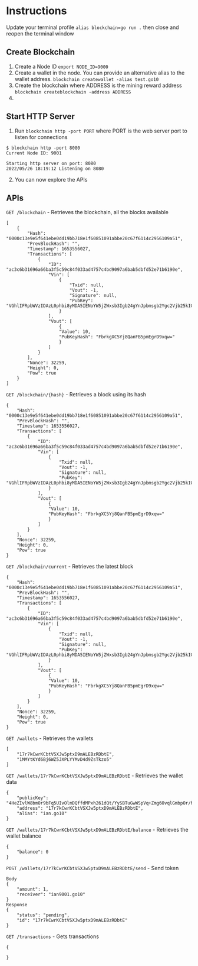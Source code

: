 # Instructions

Update your terminal profile `alias blockchain=go run .` then close and reopen the terminal window

## Create Blockchain
1. Create a Node ID
    `export NODE_ID=9000`
2. Create a wallet in the node. You can provide an alternative alias to the wallet address.
    `blockchain createwallet -alias test.go10`
3. Create the blockchain where ADDRESS is the mining reward address
    `blockchain createblockchain -address ADDRESS`
4. 

## Start HTTP Server
1. Run `blockchain http -port PORT` where PORT is the web server port to listen for connections

```
$ blockchain http -port 8080
Current Node ID: 9001

Starting http server on port: 8080
2022/05/26 18:19:12 Listening on 8080
```
2. You can now explore the APIs

## APIs

`GET /blockchain` - Retrieves the blockchain, all the blocks available
```
[
    {
        "Hash":  "0000c13e9e5f641ebe0dd19bb718e1f60851091abbe20c67f6114c2956109a51",
        "PrevBlockHash": "",
        "Timestamp": 1653556027,
        "Transactions": [
            {
                "ID": "ac3c6b31696a66ba3f5c59c84f033ad4757c4bd9097a6bab5dbfd52e71b6190e",
                "Vin": [
                    {
                        "Txid": null,
                        "Vout": -1,
                        "Signature": null,
                        "PubKey": "VGhlIFRpbWVzIDAzL0phbi8yMDA5IENoYW5jZWxsb3Igb24gYnJpbmsgb2Ygc2Vjb25kIGJhaWxvdXQgZm9yIGJhbmtz"
                    }
                ],
                "Vout": [
                    {
                    "Value": 10,
                    "PubKeyHash": "FbrkgXC5Yj8QanFB5pmEgrD9xqw="
                    }
                ]
            }
        ],
        "Nonce": 32259,
        "Height": 0,
        "Pow": true
    }
]
```

`GET /blockchain/{hash}` - Retrieves a block using its hash
```
{
    "Hash":  "0000c13e9e5f641ebe0dd19bb718e1f60851091abbe20c67f6114c2956109a51",
    "PrevBlockHash": "",
    "Timestamp": 1653556027,
    "Transactions": [
        {
            "ID": "ac3c6b31696a66ba3f5c59c84f033ad4757c4bd9097a6bab5dbfd52e71b6190e",
            "Vin": [
                {
                    "Txid": null,
                    "Vout": -1,
                    "Signature": null,
                    "PubKey": "VGhlIFRpbWVzIDAzL0phbi8yMDA5IENoYW5jZWxsb3Igb24gYnJpbmsgb2Ygc2Vjb25kIGJhaWxvdXQgZm9yIGJhbmtz"
                }
            ],
            "Vout": [
                {
                "Value": 10,
                "PubKeyHash": "FbrkgXC5Yj8QanFB5pmEgrD9xqw="
                }
            ]
        }
    ],
    "Nonce": 32259,
    "Height": 0,
    "Pow": true
}
```

`GET /blockchain/current` - Retrieves the latest block
```
{
    "Hash":  "0000c13e9e5f641ebe0dd19bb718e1f60851091abbe20c67f6114c2956109a51",
    "PrevBlockHash": "",
    "Timestamp": 1653556027,
    "Transactions": [
        {
            "ID": "ac3c6b31696a66ba3f5c59c84f033ad4757c4bd9097a6bab5dbfd52e71b6190e",
            "Vin": [
                {
                    "Txid": null,
                    "Vout": -1,
                    "Signature": null,
                    "PubKey": "VGhlIFRpbWVzIDAzL0phbi8yMDA5IENoYW5jZWxsb3Igb24gYnJpbmsgb2Ygc2Vjb25kIGJhaWxvdXQgZm9yIGJhbmtz"
                }
            ],
            "Vout": [
                {
                "Value": 10,
                "PubKeyHash": "FbrkgXC5Yj8QanFB5pmEgrD9xqw="
                }
            ]
        }
    ],
    "Nonce": 32259,
    "Height": 0,
    "Pow": true
}
```

`GET /wallets` - Retrieves the wallets
```
[
    "17r7kCwrKCbtVSXJw5ptxD9mALEBzRDbtE",
    "1MMYtKYd6Bj6WZ5JXPLYYMvD4d9ZsTkzo5"
]
```

`GET /wallets/17r7kCwrKCbtVSXJw5ptxD9mALEBzRDbtE` - Retrieves the wallet data
```
{
    "publicKey": "4HeZIvlW8bmOr9bFq5UIvOlmDQffdMPxh261dQt/YySBTuGwWSpVq+Zmg6OvqlGmbpOr/hKRrQcGsd51LK6Gdw==",
    "address": "17r7kCwrKCbtVSXJw5ptxD9mALEBzRDbtE",
    "alias": "ian.go10"
}
```

`GET /wallets/17r7kCwrKCbtVSXJw5ptxD9mALEBzRDbtE/balance` - Retrieves the wallet balance
```
{
    "balance": 0
}
```

`POST /wallets/17r7kCwrKCbtVSXJw5ptxD9mALEBzRDbtE/send` - Send token
```
Body
{
    "amount": 1,
    "receiver": "ian9001.go10"
}
Response
{
    "status": "pending",
    "id": "17r7kCwrKCbtVSXJw5ptxD9mALEBzRDbtE"
}
```

`GET /transactions` - Gets transactions
```
{
    
}
```